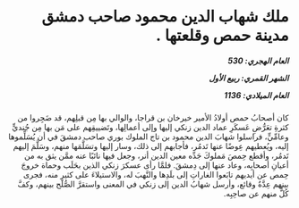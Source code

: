 <h1 dir="rtl">ملك شهاب الدين محمود صاحب دمشق مدينة حمص وقلعتها .</h1>

<h5 dir="rtl">العام الهجري:  530

الشهر القمري: ربيع الأول

العام الميلادي: 1136</h5>

<p dir="rtl">كان أصحابُ حمص أولادُ الأمير خيرخان بن قراجا، والوالي بها مِن قبلِهم، قد ضَجِروا من كثرةِ تعَرُّضِ عَسكَرِ عماد الدين زنكي إليها وإلى أعمالِها، وتَضييقِهم على مَن بها مِن جُنديٍّ وعامِّيٍّ، فراسلوا شهابَ الدين محمود بن تاج الملوك بوري صاحب دمشقَ في أن يُسَلِّموها إليه، ويُعطيهم عِوضًا عنها تَدمُر، فأجابهم إلى ذلك، وسار إليها وتسَلَّمَها منهم، وسَلَّمَ إليهم تَدمُر، وأقطع حِمصَ مَملوكَ جَدِّه معين الدين أنر، وجعل فيها نائبًا عنه ممَّن يثق به من أعيانِ أصحابِه، وعاد عنها إلى دِمشقَ. فلمَّا رأى عسكرَ زنكي الذين بحَلَب وحماة خروجَ حِمص عن أيديهم تابَعوا الغاراتِ إلى بلَدِها والنَّهبَ له، والاستيلاءَ على كثيرٍ منه، فجرى بينهم عِدَّةُ وقائع، وأرسل شهابُ الدين إلى زنكي في المعنى واستقرَّ الصُّلح بينهم، وكفَّ كُلٌّ منهم عن صاحِبِه.</p></br>
